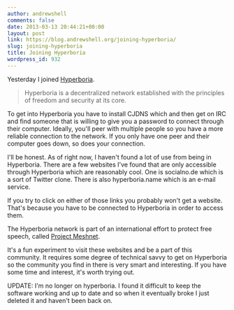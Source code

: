 ```yaml
---
author: andrewshell
comments: false
date: 2013-03-13 20:44:21+00:00
layout: post
link: https://blog.andrewshell.org/joining-hyperboria/
slug: joining-hyperboria
title: Joining Hyperboria
wordpress_id: 932
---
```


Yesterday I joined [Hyperboria](http://hyperboria.net/).



<blockquote>
  Hyperboria is a decentralized network established with the principles of freedom and security at its core.
</blockquote>



To get into Hyperboria you have to install CJDNS which and then get on IRC and find someone that is willing to give you a password to connect through their computer. Ideally, you'll peer with multiple people so you have a more reliable connection to the network. If you only have one peer and their computer goes down, so does your connection.

I'll be honest. As of right now, I haven't found a lot of use from being in Hyperboria. There are a few websites I've found that are only accessible through Hyperboria which are reasonably cool. One is socialno.de which is a sort of Twitter clone. There is also hyperboria.name which is an e-mail service.

If you try to click on either of those links you probably won't get a website. That's because you have to be connected to Hyperboria in order to access them.

The Hyperboria network is part of an international effort to protect free speech, called [Project Meshnet](https://projectmeshnet.org/).

It's a fun experiment to visit these websites and be a part of this community. It requires some degree of technical savvy to get on Hyperboria so the community you find in there is very smart and interesting. If you have some time and interest, it's worth trying out.

UPDATE: I'm no longer on hyperboria. I found it difficult to keep the software working and up to date and so when it eventually broke I just deleted it and haven't been back on.

